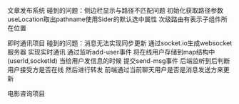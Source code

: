 文章发布系统
碰到的问题：侧边栏显示与路径不匹配问题 初始化获取路径参数 useLocation取出pathname使用Sider的默认选中属性
次级路由有<Outlet/>表示子组件所在位置 

即时通讯项目
碰到的问题：消息无法实现同步更新 通过socket.io生成websocket服务器  实现实时通讯
通过监听add-user事件 将在线用户存储到map结构中(userId,socketId) 
当给用户发信息的时候 提交send-msg事件 后端监听到后判断用户接受方是否在线 然后进行转发
前端通过当前聊天用户是否是消息发送方来更新

电影咨询项目
